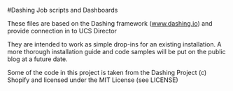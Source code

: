 #Dashing Job scripts and Dashboards

These files are based on the Dashing framework (www.dashing.io) and provide connection in to UCS Director

They are intended to work as simple drop-ins for an existing installation. A more thorough installation guide and code samples will be put on the public blog at a future date.

Some of the code in this project is taken from the Dashing Project (c) Shopify and licensed under the MIT License (see LICENSE)
